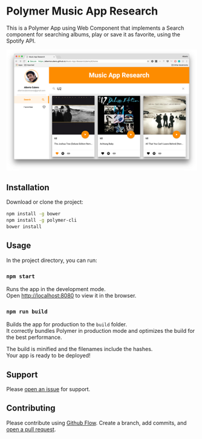 # Polymer Music App Research

This is a Polymer App using Web Component that implements a Search component for searching albums, play or save it as favorite, using the Spotify API.

![Screenshot of Music App Research](https://raw.githubusercontent.com/albertocubero/Music-App-Research/master/src/images/screenshot.png)

## Installation

Download or clone the project:

```sh
npm install -g bower
npm install -g polymer-cli
bower install
```

## Usage

In the project directory, you can run:

### `npm start`

Runs the app in the development mode.<br>
Open [http://localhost:8080](http://localhost:8080) to view it in the browser.

### `npm run build`

Builds the app for production to the `build` folder.<br>
It correctly bundles Polymer in production mode and optimizes the build for the best performance.

The build is minified and the filenames include the hashes.<br>
Your app is ready to be deployed!

## Support

Please [open an issue](https://github.com/albertocubero/Music-App-Research/issues/new) for support.

## Contributing

Please contribute using [Github Flow](https://guides.github.com/introduction/flow/). Create a branch, add commits, and [open a pull request](https://github.com/albertocubero/Music-App-Research/compare/).
